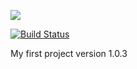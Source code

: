<a href="https://codeclimate.com/github/YuriySho/project-lvl1-s450/maintainability"><img src="https://api.codeclimate.com/v1/badges/1038860f400832da83b5/maintainability" /></a>

[![Build Status](https://travis-ci.org/YuriySho/project-lvl1-s450.svg?branch=master)](https://travis-ci.org/YuriySho/project-lvl1-s450)


My first project
version 1.0.3
